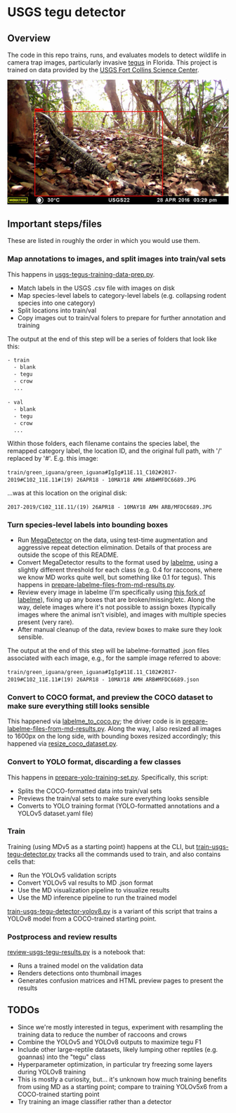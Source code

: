 # USGS tegu detector

## Overview

The code in this repo trains, runs, and evaluates models to detect wildlife in camera trap images, particularly invasive [tegus](https://en.wikipedia.org/wiki/Tegu) in Florida.  This project is trained on data provided by the [USGS Fort Collins Science Center](https://www.usgs.gov/centers/fort-collins-science-center).

<img src="tegu-image.jpg" style="width:600px;">

## Important steps/files

These are listed in roughly the order in which you would use them.

### Map annotations to images, and split images into train/val sets

This happens in [usgs-tegus-training-data-prep.py](usgs-tegus-training-data-prep.py).

* Match labels in the USGS .csv file with images on disk
* Map species-level labels to category-level labels (e.g. collapsing rodent species into one category)
* Split locations into train/val
* Copy images out to train/val folers to prepare for further annotation and training

The output at the end of this step will be a series of folders that look like this:

```console
- train
  - blank
  - tegu
  - crow
  ...
 
- val
  - blank
  - tegu
  - crow
  ...
```

Within those folders, each filename contains the species label, the remapped category label, the location ID, and the original full path, with '/' replaced by '#'.  E.g. this image:

`train/green_iguana/green_iguana#IgIg#11E.11_C102#2017-2019#C102_11E.11#(19) 26APR18 - 10MAY18 AMH ARB#MFDC6689.JPG`

...was at this location on the original disk:

`2017-2019/C102_11E.11/(19) 26APR18 - 10MAY18 AMH ARB/MFDC6689.JPG`

### Turn species-level labels into bounding boxes

* Run [MegaDetector](https://github.com/agentmorris/MegaDetector/) on the data, using test-time augmentation and aggressive repeat detection elimination.  Details of that process are outside the scope of this README.
* Convert MegaDetector results to the format used by [labelme](https://github.com/wkentaro/labelme/), using a slightly different threshold for each class (e.g. 0.4 for raccoons, where we know MD works quite well, but something like 0.1 for tegus).  This happens in [prepare-labelme-files-from-md-results.py](prepare-labelme-files-from-md-results.py). 
* Review every image in labelme (I'm specifically using [this fork of labelme](https://github.com/agentmorris/labelme)), fixing up any boxes that are broken/missing/etc.  Along the way, delete images where it's not possible to assign boxes (typically images where the animal isn't visible), and images with multiple species present (very rare).
* After manual cleanup of the data, review boxes to make sure they look sensible.

The output at the end of this step will be labelme-formatted .json files associated with each image, e.g., for the sample image referred to above:

`train/green_iguana/green_iguana#IgIg#11E.11_C102#2017-2019#C102_11E.11#(19) 26APR18 - 10MAY18 AMH ARB#MFDC6689.json`

### Convert to COCO format, and preview the COCO dataset to make sure everything still looks sensible

This happened via [labelme_to_coco.py](https://github.com/agentmorris/MegaDetector/blob/main/data_management/labelme_to_coco.py); the driver code is in [prepare-labelme-files-from-md-results.py](prepare-labelme-files-from-md-results.py).  Along the way, I also resized all images to 1600px on the long side, with bounding boxes resized accordingly; this happened via [resize_coco_dataset.py](https://github.com/agentmorris/MegaDetector/blob/main/data_management/resize_coco_dataset.py). 

### Convert to YOLO format, discarding a few classes

This happens in [prepare-yolo-training-set.py](prepare-yolo-training-set.py).  Specifically, this script:

* Splits the COCO-formatted data into train/val sets
* Previews the train/val sets to make sure everything looks sensible
* Converts to YOLO training format (YOLO-formatted annotations and a YOLOv5 dataset.yaml file)

### Train

Training (using MDv5 as a starting point) happens at the CLI, but [train-usgs-tegu-detector.py](train-usgs-tegu-detector.py) tracks all the commands used to train, and also contains cells that:

* Run the YOLOv5 validation scripts
* Convert YOLOv5 val results to MD .json format
* Use the MD visualization pipeline to visualize results
* Use the MD inference pipeline to run the trained model

[train-usgs-tegu-detector-yolov8.py](train-usgs-tegu-detector-yolov8.py) is a variant of this script that trains a YOLOv8 model from a COCO-trained starting point.

### Postprocess and review results

[review-usgs-tegu-results.py](review-usgs-tegu-results.py) is a notebook that:

* Runs a trained model on the validation data
* Renders detections onto thumbnail images
* Generates confusion matrices and HTML preview pages to present the results

## TODOs 

* Since we're mostly interested in tegus, experiment with resampling the training data to reduce the number of raccoons and crows
* Combine the YOLOv5 and YOLOv8 outputs to maximize tegu F1
* Include other large-reptile datasets, likely lumping other reptiles (e.g. goannas) into the "tegu" class
* Hyperparameter optimization, in particular try freezing some layers during YOLOv8 training
* This is mostly a curiosity, but... it's unknown how much training benefits from using MD as a starting point; compare to training YOLOv5x6 from a COCO-trained starting point
* Try training an image classifier rather than a detector

